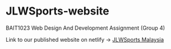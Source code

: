 # JLWSports-website
BAIT1023 Web Design And Development Assignment (Group 4)

Link to our published website on netlify -> [JLWSports Malaysia](https://jlwsportsmy.netlify.app)

